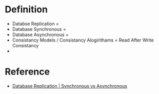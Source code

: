 # Definition
* Databse Replication = 
* Database Synchronous = 
* Database Asynchronous = 
* Consistancy Models / Consistancy Alogirithams = Read After Write Consistancy
* 

# Reference
* [Database Replication | Synchronous vs Asynchronous](https://www.youtube.com/watch?v=RIcNswROzCc)
